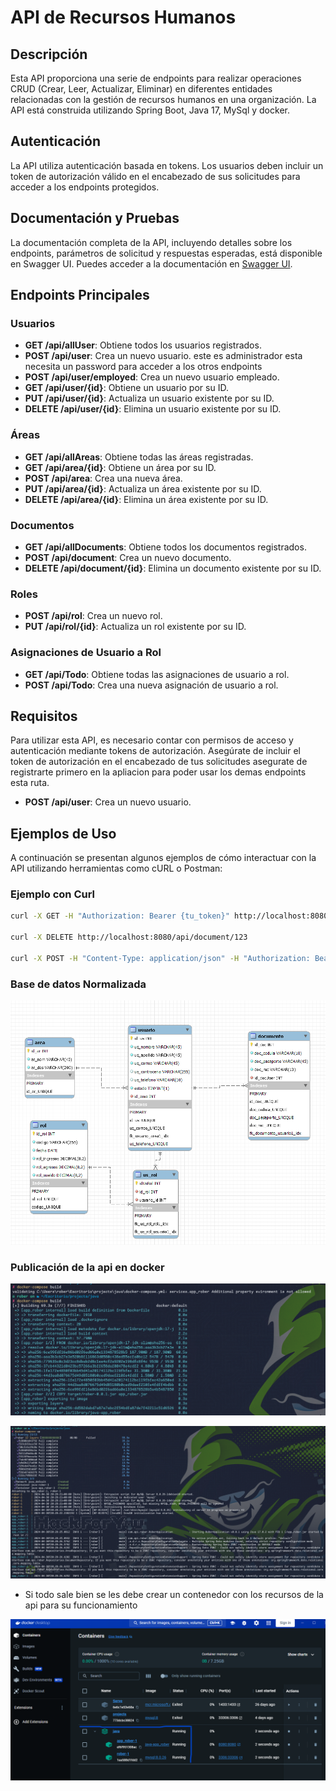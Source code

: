 # API de Recursos Humanos

## Descripción

Esta API proporciona una serie de endpoints para realizar operaciones CRUD (Crear, Leer, Actualizar, Eliminar) en
diferentes entidades relacionadas con la gestión de recursos humanos en una organización. La API está construida
utilizando Spring Boot, Java 17, MySql y docker.

## Autenticación

La API utiliza autenticación basada en tokens. Los usuarios deben incluir un token de autorización válido en el
encabezado de sus solicitudes para acceder a los endpoints protegidos.

## Documentación y Pruebas

La documentación completa de la API, incluyendo detalles sobre los endpoints, parámetros de solicitud y respuestas
esperadas, está disponible en Swagger UI. Puedes acceder a la documentación
en [Swagger UI](http://localhost:8080/swagger-ui/index.html#/).

## Endpoints Principales

### Usuarios

- **GET /api/allUser**: Obtiene todos los usuarios registrados.
- **POST /api/user**: Crea un nuevo usuario. este es administrador esta necesita un password para acceder a los otros
  endpoints
- **POST /api/user/employed**: Crea un nuevo usuario empleado.
- **GET /api/user/{id}**: Obtiene un usuario por su ID.
- **PUT /api/user/{id}**: Actualiza un usuario existente por su ID.
- **DELETE /api/user/{id}**: Elimina un usuario existente por su ID.

### Áreas

- **GET /api/allAreas**: Obtiene todas las áreas registradas.
- **GET /api/area/{id}**: Obtiene un área por su ID.
- **POST /api/area**: Crea una nueva área.
- **PUT /api/area/{id}**: Actualiza un área existente por su ID.
- **DELETE /api/area/{id}**: Elimina un área existente por su ID.

### Documentos

- **GET /api/allDocuments**: Obtiene todos los documentos registrados.
- **POST /api/document**: Crea un nuevo documento.
- **DELETE /api/document/{id}**: Elimina un documento existente por su ID.

### Roles

- **POST /api/rol**: Crea un nuevo rol.
- **PUT /api/rol/{id}**: Actualiza un rol existente por su ID.

### Asignaciones de Usuario a Rol

- **GET /api/Todo**: Obtiene todas las asignaciones de usuario a rol.
- **POST /api/Todo**: Crea una nueva asignación de usuario a rol.

## Requisitos

Para utilizar esta API, es necesario contar con permisos de acceso y autenticación mediante tokens de autorización.
Asegúrate de incluir el token de autorización en el encabezado de tus solicitudes asegurate de registrarte primero en la
apliacion para poder usar los demas endpoints esta ruta.

- **POST /api/user**: Crea un nuevo usuario.

## Ejemplos de Uso

A continuación se presentan algunos ejemplos de cómo interactuar con la API utilizando herramientas como cURL o Postman:

### Ejemplo con Curl

```bash
curl -X GET -H "Authorization: Bearer {tu_token}" http://localhost:8080/api/allUser

curl -X DELETE http://localhost:8080/api/document/123

curl -X POST -H "Content-Type: application/json" -H "Authorization: Bearer {tu_token}" -d '{"name": "John", "lastname": "Doe", "email": "john@example.com", "psw": "password123", "phone": "1234567890", "status": 1}' http://localhost:8080/api/user

```

### Base de datos Normalizada

![dark](./Doc/recursos-humanos.png)

### Publicación de la api en docker

![dark](./Doc/docker-composer.png)

![dark](./Doc/docker-up.png)

- Si todo sale bien se les debe crear un contenedor con los recursos de la api para su funcionamiento

![dark](./Doc/deploy.png)
